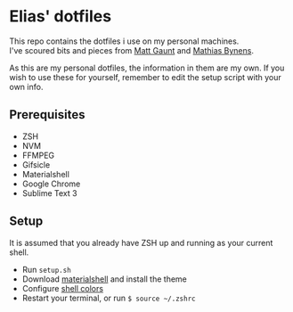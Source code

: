 # Elias' dotfiles
This repo contains the dotfiles i use on my personal machines.  
I've scoured bits and pieces from [Matt Gaunt](https://github.com/gauntface/dotfiles/)
and [Mathias Bynens](https://github.com/mathiasbynens/dotfiles/).  
  
As this are my personal dotfiles, the information in them are my own. If you wish to use these for yourself, remember to edit the setup script with your own info.

## Prerequisites
* ZSH
* NVM
* FFMPEG
* Gifsicle
* Materialshell
* Google Chrome
* Sublime Text 3

## Setup
It is assumed that you already have ZSH up and running as your current shell.  
* Run `setup.sh`
* Download [materialshell](https://github.com/carloscuesta/materialshell#download) and install the theme
* Configure [shell colors](https://github.com/carloscuesta/materialshell#shell-colors)
* Restart your terminal, or run `$ source ~/.zshrc`
